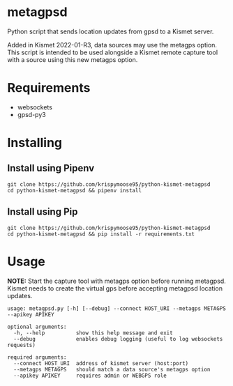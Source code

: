 # metagpsd
Python script that sends location updates from gpsd to a Kismet server.

Added in Kismet 2022-01-R3, data sources may use the metagps option. This script is intended to be used alongside a Kismet remote capture tool with a source using this new metagps option.

# Requirements
 - websockets
 - gpsd-py3

# Installing

## Install using Pipenv
    git clone https://github.com/krispymoose95/python-kismet-metagpsd
    cd python-kismet-metagpsd && pipenv install
  
## Install using Pip
    git clone https://github.com/krispymoose95/python-kismet-metagpsd
    cd python-kismet-metagpsd && pip install -r requirements.txt
   
# Usage
**NOTE:** Start the capture tool with metagps option before running metagpsd. Kismet needs to create the virtual gps before accepting metagpsd location updates.

    usage: metagpsd.py [-h] [--debug] --connect HOST_URI --metagps METAGPS --apikey APIKEY
    
    optional arguments:
      -h, --help          show this help message and exit
      --debug             enables debug logging (useful to log websockets requests)
    
    required arguments:
      --connect HOST_URI  address of kismet server (host:port)
      --metagps METAGPS   should match a data source's metagps option
      --apikey APIKEY     requires admin or WEBGPS role

